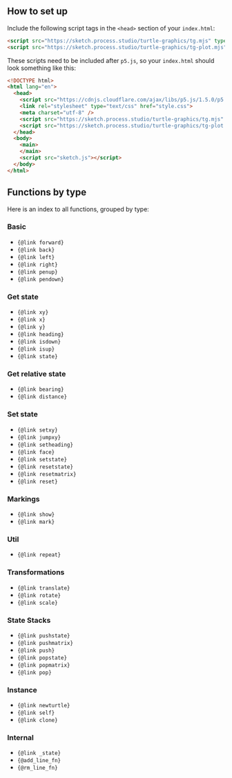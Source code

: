 ## How to set up

Include the following script tags in the `<head>` section of your `index.html`:

```html
<script src="https://sketch.process.studio/turtle-graphics/tg.mjs" type="module"></script>
<script src="https://sketch.process.studio/turtle-graphics/tg-plot.mjs" type="module"></script>
```

These scripts need to be included after `p5.js`, so your `index.html` should look something like this:

```html
<!DOCTYPE html>
<html lang="en">
  <head>
    <script src="https://cdnjs.cloudflare.com/ajax/libs/p5.js/1.5.0/p5.js"></script>
    <link rel="stylesheet" type="text/css" href="style.css">
    <meta charset="utf-8" />
    <script src="https://sketch.process.studio/turtle-graphics/tg.mjs" type="module"></script>
    <script src="https://sketch.process.studio/turtle-graphics/tg-plot.mjs" type="module"></script>
  </head>
  <body>
    <main>
    </main>
    <script src="sketch.js"></script>
  </body>
</html>

```

## Functions by type

Here is an index to all functions, grouped by type:

### Basic

* `{@link forward}`
* `{@link back}`
* `{@link left}`
* `{@link right}`
* `{@link penup}`
* `{@link pendown}`

### Get state

* `{@link xy}`
* `{@link x}`
* `{@link y}`
* `{@link heading}`
* `{@link isdown}`
* `{@link isup}`
* `{@link state}`

### Get relative state

* `{@link bearing}`
* `{@link distance}`

### Set state

* `{@link setxy}`
* `{@link jumpxy}`
* `{@link setheading}`
* `{@link face}`
* `{@link setstate}`
* `{@link resetstate}`
* `{@link resetmatrix}`
* `{@link reset}`

### Markings

* `{@link show}`
* `{@link mark}`

### Util

* `{@link repeat}`

### Transformations

* `{@link translate}`
* `{@link rotate}`
* `{@link scale}`

### State Stacks

* `{@link pushstate}`
* `{@link pushmatrix}`
* `{@link push}`
* `{@link popstate}`
* `{@link popmatrix}`
* `{@link pop}`

### Instance

* `{@link newturtle}`
* `{@link self}`
* `{@link clone}`

### Internal

* `{@link _state}`
* `{@add_line_fn}`
* `{@rm_line_fn}`
